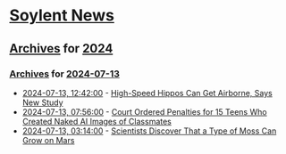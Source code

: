 # [Soylent News](../../../README.md)

## [Archives](../../index.md) for [2024](../index.md)

### [Archives](../../index.md) for [2024-07-13](index.md)

* [2024-07-13, 12:42:00](https://soylentnews.org/article.pl?sid=24/07/13/037242&from=rss) - [High-Speed Hippos Can Get Airborne, Says New Study](https://soylentnews.org/article.pl?sid=24/07/13/037242&from=rss)
* [2024-07-13, 07:56:00](https://soylentnews.org/article.pl?sid=24/07/12/0449243&from=rss) - [Court Ordered Penalties for 15 Teens Who Created Naked AI Images of Classmates](https://soylentnews.org/article.pl?sid=24/07/12/0449243&from=rss)
* [2024-07-13, 03:14:00](https://soylentnews.org/article.pl?sid=24/07/12/005226&from=rss) - [Scientists Discover That a Type of Moss Can Grow on Mars](https://soylentnews.org/article.pl?sid=24/07/12/005226&from=rss)
